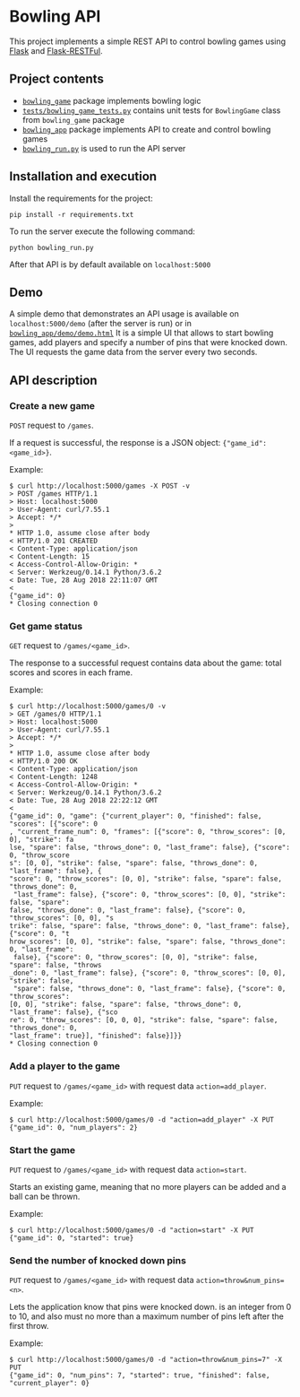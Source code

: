 # Bowling API
This project implements a simple REST API to control bowling games using [Flask](http://flask.pocoo.org/docs/1.0/) and [Flask-RESTFul](https://flask-restful.readthedocs.io/en/latest/index.html).

## Project contents

* [`bowling_game`](/bowling_game/__init__.py) package implements bowling logic
* [`tests/bowling_game_tests.py`](/tests/bowling_game_tests.py) contains unit tests for `BowlingGame` class from `bowling_game` package
* [`bowling_app`](/bowling_app) package implements API to create and control bowling games
* [`bowling_run.py`](/bowling_run.py) is used to run the API server

## Installation and execution
Install the requirements for the project:

```pip install -r requirements.txt```


To run the server execute the following command:

```python bowling_run.py```

After that API is by default available on `localhost:5000`

## Demo
A simple demo that demonstrates an API usage is available on `localhost:5000/demo` (after the server is run) or in [`bowling_app/demo/demo.html`](/bowling_app/demo/demo.html)
It is a simple UI that allows to start bowling games, add players and specify a number of pins that were knocked down.
The UI requests the game data from the server every two seconds.


## API description
### Create a new game
`POST` request to `/games`.

If a request is successful, the response is a JSON object: `{"game_id": <game_id>}`.

Example:
```
$ curl http://localhost:5000/games -X POST -v
> POST /games HTTP/1.1
> Host: localhost:5000
> User-Agent: curl/7.55.1
> Accept: */*
>
* HTTP 1.0, assume close after body
< HTTP/1.0 201 CREATED
< Content-Type: application/json
< Content-Length: 15
< Access-Control-Allow-Origin: *
< Server: Werkzeug/0.14.1 Python/3.6.2
< Date: Tue, 28 Aug 2018 22:11:07 GMT
<
{"game_id": 0}
* Closing connection 0
```

### Get game status
`GET` request to `/games/<game_id>`.

The response to a successful request contains data about the game: total scores and scores in each frame.

Example:
```
$ curl http://localhost:5000/games/0 -v
> GET /games/0 HTTP/1.1
> Host: localhost:5000
> User-Agent: curl/7.55.1
> Accept: */*
>
* HTTP 1.0, assume close after body
< HTTP/1.0 200 OK
< Content-Type: application/json
< Content-Length: 1248
< Access-Control-Allow-Origin: *
< Server: Werkzeug/0.14.1 Python/3.6.2
< Date: Tue, 28 Aug 2018 22:22:12 GMT
<
{"game_id": 0, "game": {"current_player": 0, "finished": false, "scores": [{"score": 0
, "current_frame_num": 0, "frames": [{"score": 0, "throw_scores": [0, 0], "strike": fa
lse, "spare": false, "throws_done": 0, "last_frame": false}, {"score": 0, "throw_score
s": [0, 0], "strike": false, "spare": false, "throws_done": 0, "last_frame": false}, {
"score": 0, "throw_scores": [0, 0], "strike": false, "spare": false, "throws_done": 0,
 "last_frame": false}, {"score": 0, "throw_scores": [0, 0], "strike": false, "spare":
false, "throws_done": 0, "last_frame": false}, {"score": 0, "throw_scores": [0, 0], "s
trike": false, "spare": false, "throws_done": 0, "last_frame": false}, {"score": 0, "t
hrow_scores": [0, 0], "strike": false, "spare": false, "throws_done": 0, "last_frame":
 false}, {"score": 0, "throw_scores": [0, 0], "strike": false, "spare": false, "throws
_done": 0, "last_frame": false}, {"score": 0, "throw_scores": [0, 0], "strike": false,
 "spare": false, "throws_done": 0, "last_frame": false}, {"score": 0, "throw_scores":
[0, 0], "strike": false, "spare": false, "throws_done": 0, "last_frame": false}, {"sco
re": 0, "throw_scores": [0, 0, 0], "strike": false, "spare": false, "throws_done": 0,
"last_frame": true}], "finished": false}]}}
* Closing connection 0
```

### Add a player to the game
`PUT` request to `/games/<game_id>` with request data `action=add_player`.

Example:
```
$ curl http://localhost:5000/games/0 -d "action=add_player" -X PUT
{"game_id": 0, "num_players": 2}
```

### Start the game
`PUT` request to `/games/<game_id>` with request data `action=start`.

Starts an existing game, meaning that no more players can be added and a ball can be thrown.

Example:
```
$ curl http://localhost:5000/games/0 -d "action=start" -X PUT
{"game_id": 0, "started": true}
```

### Send the number of knocked down pins
`PUT` request to `/games/<game_id>` with request data `action=throw&num_pins=<n>`.

Lets the application know that <n> pins were knocked down. <n> is an integer from 0 to 10, and also must no more than a maximum number of pins left after the first throw.

Example:
```
$ curl http://localhost:5000/games/0 -d "action=throw&num_pins=7" -X PUT
{"game_id": 0, "num_pins": 7, "started": true, "finished": false, "current_player": 0}
```
